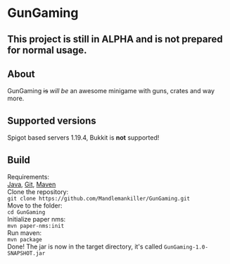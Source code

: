 # GunGaming
## This project is still in ALPHA and is not prepared for normal usage.
## About
GunGaming ~~is~~ *will be* an awesome minigame with guns, crates and way more.
## Supported versions
Spigot based servers 1.19.4, Bukkit is **not** supported!
## Build
Requirements: <br>
[Java](https://java.com), [Git](https://git-scm.com/), [Maven](https://maven.apache.org/)<br>
Clone the repository:<br>
```git clone https://github.com/Mandlemankiller/GunGaming.git``` <br>
Move to the folder:<br>
```cd GunGaming``` <br>
Initialize paper nms: <br>
```mvn paper-nms:init``` <br>
Run maven: <br>
```mvn package``` <br>
Done! The jar is now in the target directory, it's called ```GunGaming-1.0-SNAPSHOT.jar```